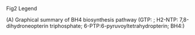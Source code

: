 Fig2 Legend

(A) Graphical summary of BH4 biosynthesis pathway (GTP: ; H2-NTP: 7,8-dihydroneopterin triphosphate; 6-PTP:6-pyruvoyltetrahydropterin; BH4:)